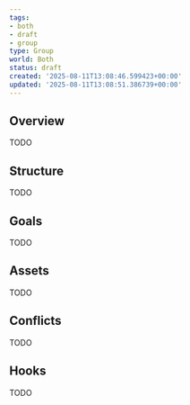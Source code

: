 ```yaml
---
tags:
- both
- draft
- group
type: Group
world: Both
status: draft
created: '2025-08-11T13:08:46.599423+00:00'
updated: '2025-08-11T13:08:51.386739+00:00'
---
```



## Overview

TODO
## Structure

TODO
## Goals

TODO
## Assets

TODO
## Conflicts

TODO
## Hooks

TODO
